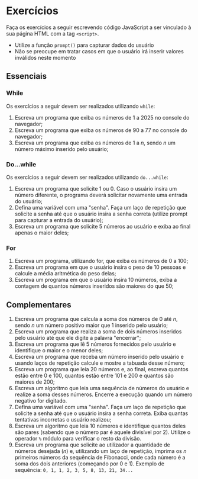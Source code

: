 # Exercícios

Faça os exercícios a seguir escrevendo código JavaScript a ser vinculado à sua página HTML com a tag `<script>`.

-   Utilize a função `prompt()` para capturar dados do usuário
-   Não se preocupe em tratar casos em que o usuário irá inserir valores inválidos neste momento

## Essenciais

### While

Os exercícios a seguir devem ser realizados utilizando `while`:

1. Escreva um programa que exiba os números de 1 a 2025 no console do navegador;
2. Escreva um programa que exiba os números de 90 a 77 no console do navegador;
3. Escreva um programa que exiba os números de 1 a _n_, sendo _n_ um número máximo inserido pelo usuário;

### Do...while

Os exercícios a seguir devem ser realizados utilizando `do...while`:

1. Escreva um programa que solicite 1 ou 0. Caso o usuário insira um número diferente, o programa deverá solicitar novamente uma entrada do usuário;
2. Defina uma variável com uma "senha". Faça um laço de repetição que solicite a senha até que o usuário insira a senha correta (utilize prompt para capturar a entrada do usuário);
3. Escreva um programa que solicite 5 números ao usuário e exiba ao final apenas o maior deles;

### For

1. Escreva um programa, utilizando for, que exiba os números de 0 a 100;
2. Escreva um programa em que o usuário insira o peso de 10 pessoas e calcule a média aritmética do peso delas;
3. Escreva um programa em que o usuário insira 10 números, exiba a contagem de quantos números inseridos são maiores do que 50;

## Complementares

1. Escreva um programa que calcula a soma dos números de 0 até _n_, sendo _n_ um número positivo maior que 1 inserido pelo usuário;
2. Escreva um programa que realiza a soma de dois números inseridos pelo usuário até que ele digite a palavra "encerrar";
3. Escreva um programa que lê 5 números fornecidos pelo usuário e identifique o maior e o menor deles;
4. Escreva um programa que receba um número inserido pelo usuário e usando laços de repetição calcule e mostre a tabuada desse número;
5. Escreva um programa que leia 20 números e, ao final, escreva quantos estão entre 0 e 100, quantos estão entre 101 e 200 e quantos são maiores de 200;
6. Escreva um algoritmo que leia uma sequência de números do usuário e realize a soma desses números. Encerre a execução quando um número negativo for digitado.
7. Defina uma variável com uma "senha". Faça um laço de repetição que solicite a senha até que o usuário insira a senha correta. Exiba quantas tentativas incorretas o usuário realizou;
8. Escreva um algoritmo que leia 10 números e identifique quantos deles são pares (sabendo que o número par é aquele divisível por 2). Utilize o operador `%` módulo para verificar o resto da divisão.
9. Escreva um programa que solicite ao utilizador a quantidade de números desejada (_n_) e, utilizando um laço de repetição, imprima os _n_ primeiros números da sequência de Fibonacci, onde cada número é a soma dos dois anteriores (começando por 0 e 1). Exemplo de sequência: `0, 1, 1, 2, 3, 5, 8, 13, 21, 34...`
